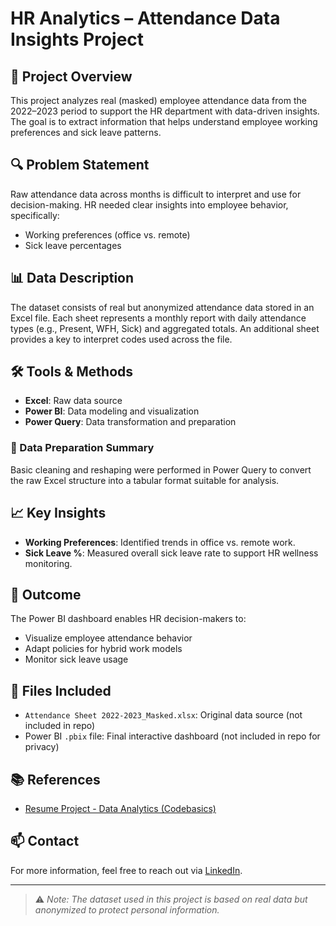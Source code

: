 # HR Analytics – Attendance Data Insights Project

## 📌 Project Overview
This project analyzes real (masked) employee attendance data from the 2022–2023 period to support the HR department with data-driven insights. The goal is to extract information that helps understand employee working preferences and sick leave patterns.

## 🔍 Problem Statement
Raw attendance data across months is difficult to interpret and use for decision-making. HR needed clear insights into employee behavior, specifically:
- Working preferences (office vs. remote)
- Sick leave percentages

## 📊 Data Description
The dataset consists of real but anonymized attendance data stored in an Excel file. Each sheet represents a monthly report with daily attendance types (e.g., Present, WFH, Sick) and aggregated totals. An additional sheet provides a key to interpret codes used across the file.

## 🛠️ Tools & Methods
- **Excel**: Raw data source
- **Power BI**: Data modeling and visualization
- **Power Query**: Data transformation and preparation

### 🧹 Data Preparation Summary
Basic cleaning and reshaping were performed in Power Query to convert the raw Excel structure into a tabular format suitable for analysis.

## 📈 Key Insights
- **Working Preferences**: Identified trends in office vs. remote work.
- **Sick Leave %**: Measured overall sick leave rate to support HR wellness monitoring.

## 📌 Outcome
The Power BI dashboard enables HR decision-makers to:
- Visualize employee attendance behavior
- Adapt policies for hybrid work models
- Monitor sick leave usage

## 📁 Files Included
- `Attendance Sheet 2022-2023_Masked.xlsx`: Original data source (not included in repo)
- Power BI `.pbix` file: Final interactive dashboard (not included in repo for privacy)

## 📚 References
- [Resume Project - Data Analytics (Codebasics)](https://codebasics.io/resources/resume-project-data-analytics)

## 📫 Contact
For more information, feel free to reach out via [LinkedIn](https://www.linkedin.com).

---

> ⚠️ *Note: The dataset used in this project is based on real data but anonymized to protect personal information.*

